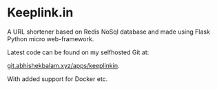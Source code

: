 # Keeplink.in

A URL shortener based on Redis NoSql database and made using Flask Python micro web-framework.

Latest code can be found on my selfhosted Git at:

[git.abhishekbalam.xyz/apps/keeplinkin](https://git.abhishekbalam.xyz/apps/keeplinkin).

With added support for Docker etc.